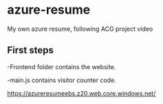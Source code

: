 # azure-resume
My own azure resume, following ACG project video

## First steps

-Frontend folder contains the website.
 
-main.js contains visitor counter code.

https://azureresumeebs.z20.web.core.windows.net/

